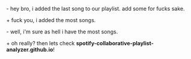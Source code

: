 \- hey bro, i added the last song to our playlist. add some for fucks sake.

\+ fuck you, i added the most songs.

\- well, i'm sure as hell i have the most songs.

\+ oh really? then lets check **spotify-collaborative-playlist-analyzer.github.io**!